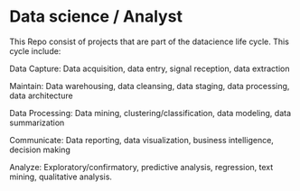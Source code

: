 # Data science / Analyst
This Repo consist of projects that are part of the datacience life cycle. This cycle include:

Data Capture: Data acquisition, data entry, signal reception, data extraction

Maintain: Data warehousing, data cleansing, data staging, data processing, data architecture

Data Processing: Data mining, clustering/classification, data modeling, data summarization

Communicate: Data reporting, data visualization, business intelligence, decision making

Analyze: Exploratory/confirmatory, predictive analysis, regression, text mining, qualitative analysis.
